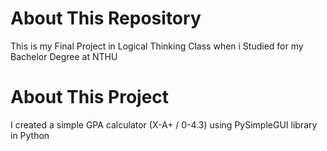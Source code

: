 # About This Repository
This is my Final Project in Logical Thinking Class when i Studied for my Bachelor Degree at NTHU

# About This Project
I created a simple GPA calculator (X-A+ / 0-4.3) using PySimpleGUI library in Python
